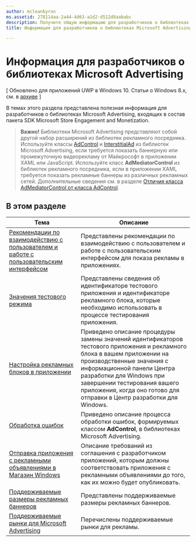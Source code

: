 ```yaml
---
author: mcleanbyron
ms.assetid: 278114aa-2a44-4d63-a1d2-d512d8aababc
description: Получите общую информацию для разработчиков о библиотеках Microsoft Advertising, входящих в состав пакета SDK Microsoft Store Engagement and Monetization.
title: Информация для разработчиков о библиотеках Microsoft Advertising

---
```


# Информация для разработчиков о библиотеках Microsoft Advertising


\[ Обновлено для приложений UWP в Windows 10. Статьи о Windows 8.x, см. в [архиве](http://go.microsoft.com/fwlink/p/?linkid=619132) \]

В темах этого раздела представлена полезная информация для разработчиков о библиотеках Microsoft Advertising, входящих в состав пакета SDK Microsoft Store Engagement and Monetization.

  > **Важно!** Библиотеки Microsoft Advertising представляют собой другой набор расширений из библиотек рекламного посредника. Используйте классы [AdControl](https://msdn.microsoft.com/library/windows/apps/microsoft.advertising.winrt.ui.adcontrol.aspx) и [InterstitialAd](https://msdn.microsoft.com/library/windows/apps/microsoft.advertising.winrt.ui.interstitialad.aspx) из библиотек Microsoft Advertising, если требуется показать баннерную или промежуточную видеорекламу от Майкрософт в приложении XAML или JavaScript. Используйте класс **AdMediatorControl** из библиотек рекламного посредника, если в приложении XAML требуется показать рекламные баннеры из различных рекламных сетей. Дополнительные сведения см. в разделе [Отличия класса AdMediatorControl от класса AdControl](what-is-the-difference-admediatorcontrol-or-adcontrol.md).

## В этом разделе

| Тема                                                                                                       | Описание                 |
|-------------------------------------------------------------------------------------------------------------|-----------------------------|
| [Рекомендации по взаимодействию с пользователем и работе с пользовательским интерфейсом](ui-and-user-experience-guidelines.md) |  Представлены рекомендации по взаимодействию с пользователем и работе с пользовательским интерфейсом для показа рекламы в приложениях.  |
| [Значения тестового режима](test-mode-values.md)        |  Представлены сведения об идентификаторе тестового приложения и идентификаторе рекламного блока, которые необходимо использовать в процессе тестирования приложения.   |
| [Настройка рекламных блоков в приложении](set-up-ad-units-in-your-app.md)      | Приведено описание процедуры замены значений идентификаторов тестового приложения и рекламного блока в вашем приложении на производственные значения с информационной панели Центра разработки для Windows при завершении тестирования вашего приложения, когда оно готово для отправки в Центр разработки для Windows.   |
| [Обработка ошибок](error-handling-with-advertising-libraries.md)                                    |  Приведено описание процесса обработки ошибок, формируемых классом **AdControl**, в библиотеках Microsoft Advertising.   |
| [Отправка приложения с рекламными объявлениями в Магазин Windows](submit-an-app-with-ads-to-the-windows-store.md)                                    |  Описание требований из соглашения с разработчиком приложений, которым должны соответствовать приложения с рекламными объявлениями до того, как их можно будет опубликовать.   |
| [Поддерживаемые размеры рекламных баннеров](supported-ad-sizes-for-banner-ads.md)                                    |  Представлены поддерживаемые размеры рекламных баннеров.   |
| [Поддерживаемые рынки для Microsoft Advertising](supported-markets-for-microsoft-advertising.md)                                    |  Перечислены поддерживаемые рынки для рекламы.   |



 

 


<!--HONumber=May16_HO2-->



